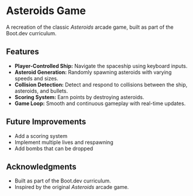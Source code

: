 # Asteroids Game

A recreation of the classic *Asteroids* arcade game, built as part of the Boot.dev curriculum. 
## Features

- **Player-Controlled Ship:** Navigate the spaceship using keyboard inputs.
- **Asteroid Generation:** Randomly spawning asteroids with varying speeds and sizes.
- **Collision Detection:** Detect and respond to collisions between the ship, asteroids, and bullets.
- **Scoring System:** Earn points by destroying asteroids.
- **Game Loop:** Smooth and continuous gameplay with real-time updates.



## Future Improvements

- Add a scoring system
- Implement multiple lives and respawning
- Add bombs that can be dropped

## Acknowledgments

- Built as part of the Boot.dev curriculum.
- Inspired by the original *Asteroids* arcade game.

